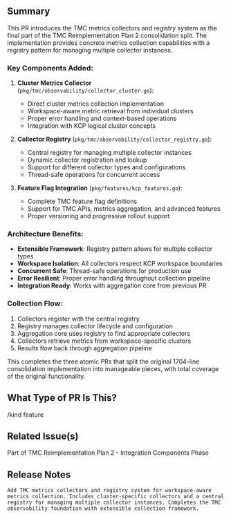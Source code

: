 <!--

Thanks for creating a pull request!
If this is your first time, please make sure to review CONTRIBUTING.MD.

-->

## Summary

This PR introduces the TMC metrics collectors and registry system as the final part of the TMC Reimplementation Plan 2 consolidation split. The implementation provides concrete metrics collection capabilities with a registry pattern for managing multiple collector instances.

### Key Components Added:

1. **Cluster Metrics Collector** (`pkg/tmc/observability/collector_cluster.go`):
   - Direct cluster metrics collection implementation
   - Workspace-aware metric retrieval from individual clusters
   - Proper error handling and context-based operations
   - Integration with KCP logical cluster concepts

2. **Collector Registry** (`pkg/tmc/observability/collector_registry.go`):
   - Central registry for managing multiple collector instances
   - Dynamic collector registration and lookup
   - Support for different collector types and configurations
   - Thread-safe operations for concurrent access

3. **Feature Flag Integration** (`pkg/features/kcp_features.go`):
   - Complete TMC feature flag definitions
   - Support for TMC APIs, metrics aggregation, and advanced features
   - Proper versioning and progressive rollout support

### Architecture Benefits:
- **Extensible Framework**: Registry pattern allows for multiple collector types
- **Workspace Isolation**: All collectors respect KCP workspace boundaries
- **Concurrent Safe**: Thread-safe operations for production use
- **Error Resilient**: Proper error handling throughout collection pipeline
- **Integration Ready**: Works with aggregation core from previous PR

### Collection Flow:
1. Collectors register with the central registry
2. Registry manages collector lifecycle and configuration
3. Aggregation core uses registry to find appropriate collectors
4. Collectors retrieve metrics from workspace-specific clusters
5. Results flow back through aggregation pipeline

This completes the three atomic PRs that split the original 1704-line consolidation implementation into manageable pieces, with total coverage of the original functionality.

## What Type of PR Is This?

/kind feature

## Related Issue(s)

Part of TMC Reimplementation Plan 2 - Integration Components Phase

## Release Notes

```
Add TMC metrics collectors and registry system for workspace-aware metrics collection. Includes cluster-specific collectors and a central registry for managing multiple collector instances. Completes the TMC observability foundation with extensible collection framework.
```